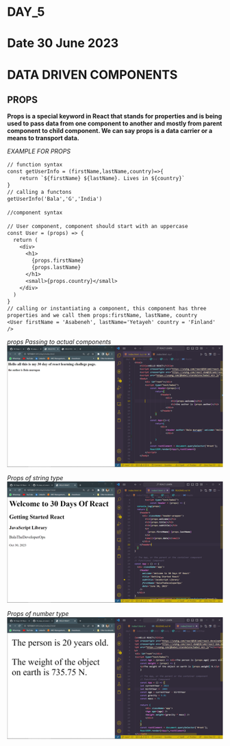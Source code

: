 # DAY_5
# Date 30 June 2023 

# DATA DRIVEN COMPONENTS 
## PROPS
**Props is a special keyword in React that stands for properties and is being used to pass data from one component to another and mostly from parent component to child component. We can say props is a data carrier or a means to transport data.**

*EXAMPLE FOR PROPS*
```
// function syntax
const getUserInfo = (firstName,lastName,country)=>{
    return `${firstName} ${lastName}. Lives in ${country}` 
}
// calling a functons
getUserInfo('Bala','G','India')

//component syntax

// User component, component should start with an uppercase
const User = (props) => {
  return (
    <div>
      <h1>
        {props.firstName}
        {props.lastName}
      </h1>
      <small>{props.country}</small>
    </div>
  )
}
// calling or instantiating a component, this component has three properties and we call them props:firstName, lastName, country
<User firstName = 'Asabeneh', lastName='Yetayeh' country = 'Finland' />

```

*props Passing to actual components*
![Alt text](image.png)

*Props of string type*
![Alt text](image-1.png)

*Props of number type*
![Alt text](image-2.png)

